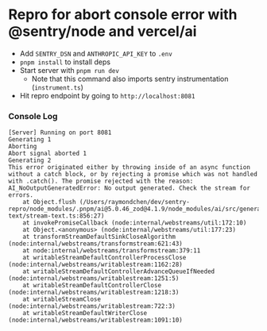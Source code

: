 # Repro for abort console error with @sentry/node and vercel/ai

- Add `SENTRY_DSN` and `ANTHROPIC_API_KEY` to `.env`
- `pnpm install` to install deps
- Start server with `pnpm run dev`
  - Note that this command also imports sentry instrumentation (`instrument.ts`)
- Hit repro endpoint by going to `http://localhost:8081`

### Console Log

```
[Server] Running on port 8081
Generating 1
Aborting
Abort signal aborted 1
Generating 2
This error originated either by throwing inside of an async function without a catch block, or by rejecting a promise which was not handled with .catch(). The promise rejected with the reason:
AI_NoOutputGeneratedError: No output generated. Check the stream for errors.
    at Object.flush (/Users/raymondchen/dev/sentry-repro/node_modules/.pnpm/ai@5.0.46_zod@4.1.9/node_modules/ai/src/generate-text/stream-text.ts:856:27)
    at invokePromiseCallback (node:internal/webstreams/util:172:10)
    at Object.<anonymous> (node:internal/webstreams/util:177:23)
    at transformStreamDefaultSinkCloseAlgorithm (node:internal/webstreams/transformstream:621:43)
    at node:internal/webstreams/transformstream:379:11
    at writableStreamDefaultControllerProcessClose (node:internal/webstreams/writablestream:1162:28)
    at writableStreamDefaultControllerAdvanceQueueIfNeeded (node:internal/webstreams/writablestream:1251:5)
    at writableStreamDefaultControllerClose (node:internal/webstreams/writablestream:1218:3)
    at writableStreamClose (node:internal/webstreams/writablestream:722:3)
    at writableStreamDefaultWriterClose (node:internal/webstreams/writablestream:1091:10)
```
